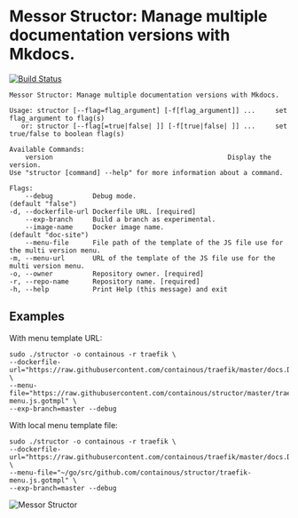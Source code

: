 # Messor Structor: Manage multiple documentation versions with Mkdocs.

[![Build Status](https://travis-ci.org/containous/structor.svg?branch=master)](https://travis-ci.org/containous/structor)

```
Messor Structor: Manage multiple documentation versions with Mkdocs.

Usage: structor [--flag=flag_argument] [-f[flag_argument]] ...     set flag_argument to flag(s)
   or: structor [--flag[=true|false| ]] [-f[true|false| ]] ...     set true/false to boolean flag(s)

Available Commands:
	version                                            Display the version.
Use "structor [command] --help" for more information about a command.

Flags:
    --debug          Debug mode.                                                              (default "false")
-d, --dockerfile-url Dockerfile URL. [required]                                               
    --exp-branch     Build a branch as experimental.                                          
    --image-name     Docker image name.                                                       (default "doc-site")
    --menu-file      File path of the template of the JS file use for the multi version menu. 
-m, --menu-url       URL of the template of the JS file use for the multi version menu.       
-o, --owner          Repository owner. [required]                                             
-r, --repo-name      Repository name. [required]                                              
-h, --help           Print Help (this message) and exit                                       
```

## Examples

With menu template URL:

```shell
sudo ./structor -o containous -r traefik \
--dockerfile-url="https://raw.githubusercontent.com/containous/traefik/master/docs.Dockerfile" \
--menu-file="https://raw.githubusercontent.com/containous/structor/master/traefik-menu.js.gotmpl" \
--exp-branch=master --debug
```

With local menu template file:

```shell
sudo ./structor -o containous -r traefik \
--dockerfile-url="https://raw.githubusercontent.com/containous/traefik/master/docs.Dockerfile" \
--menu-file="~/go/src/github.com/containous/structor/traefik-menu.js.gotmpl" \
--exp-branch=master --debug
```


![Messor Structor](http://www.antwiki.org/wiki/images/8/8d/Messor_structor_antweb1008070_h_1_high.jpg)


